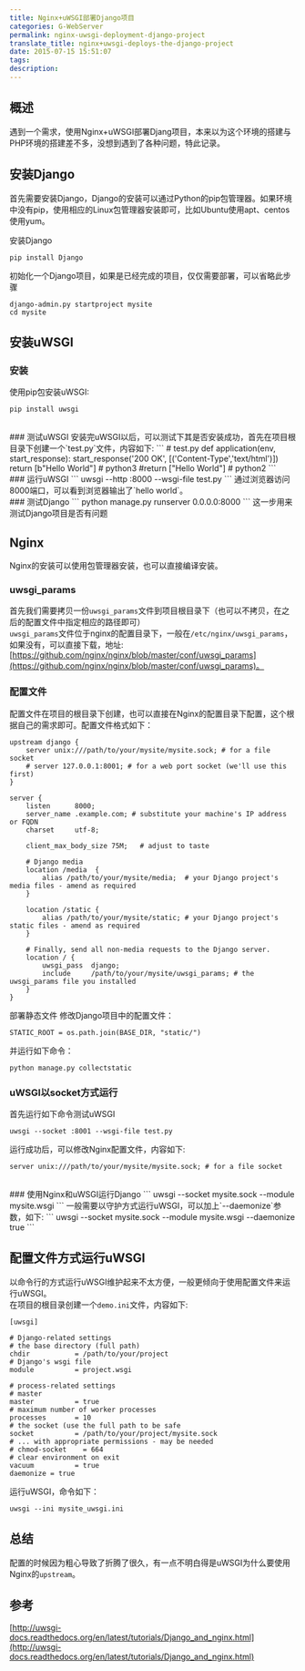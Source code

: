 ```yaml
---
title: Nginx+uWSGI部署Django项目
categories: G-WebServer
permalink: nginx-uwsgi-deployment-django-project
translate_title: nginx+uwsgi-deploys-the-django-project
date: 2015-07-15 15:51:07
tags:
description:
---
```

## 概述
遇到一个需求，使用Nginx+uWSGI部署Djang项目，本来以为这个环境的搭建与PHP环境的搭建差不多，没想到遇到了各种问题，特此记录。

## 安装Django
首先需要安装Django，Django的安装可以通过Python的pip包管理器。如果环境中没有pip，使用相应的Linux包管理器安装即可，比如Ubuntu使用apt、centos使用yum。  

安装Django
```
pip install Django
```
初始化一个Django项目，如果是已经完成的项目，仅仅需要部署，可以省略此步骤
```
django-admin.py startproject mysite
cd mysite
```

## 安装uWSGI
### 安装
使用pip包安装uWSGI:
```
pip install uwsgi
```
<br />
### 测试uWSGI
安装完uWSGI以后，可以测试下其是否安装成功，首先在项目根目录下创建一个`test.py`文件，内容如下:
```
# test.py
def application(env, start_response):
    start_response('200 OK', [('Content-Type','text/html')])
    return [b"Hello World"] # python3
    #return ["Hello World"] # python2
```
<br />
### 运行uWSGI
```
uwsgi --http :8000 --wsgi-file test.py
```
通过浏览器访问8000端口，可以看到浏览器输出了`hello world`。
<br />
### 测试Django
```
python manage.py runserver 0.0.0.0:8000
```
这一步用来测试Django项目是否有问题

## Nginx
Nginx的安装可以使用包管理器安装，也可以直接编译安装。  
### uwsgi_params
首先我们需要拷贝一份`uwsgi_params`文件到项目根目录下（也可以不拷贝，在之后的配置文件中指定相应的路径即可）  
`uwsgi_params`文件位于nginx的配置目录下，一般在`/etc/nginx/uwsgi_params`，如果没有，可以直接下载，地址:[https://github.com/nginx/nginx/blob/master/conf/uwsgi_params](https://github.com/nginx/nginx/blob/master/conf/uwsgi_params)。
<br />
### 配置文件
配置文件在项目的根目录下创建，也可以直接在Nginx的配置目录下配置，这个根据自己的需求即可。配置文件格式如下：
```
upstream django {
    server unix:///path/to/your/mysite/mysite.sock; # for a file socket
    # server 127.0.0.1:8001; # for a web port socket (we'll use this first)
}

server {
    listen      8000;
    server_name .example.com; # substitute your machine's IP address or FQDN
    charset     utf-8;

    client_max_body_size 75M;   # adjust to taste

    # Django media
    location /media  {
        alias /path/to/your/mysite/media;  # your Django project's media files - amend as required
    }

    location /static {
        alias /path/to/your/mysite/static; # your Django project's static files - amend as required
    }

    # Finally, send all non-media requests to the Django server.
    location / {
        uwsgi_pass  django;
        include     /path/to/your/mysite/uwsgi_params; # the uwsgi_params file you installed
    }
}
```
部署静态文件
修改Django项目中的配置文件：
```
STATIC_ROOT = os.path.join(BASE_DIR, "static/")
```
并运行如下命令：
```
python manage.py collectstatic
```
### uWSGI以socket方式运行
首先运行如下命令测试uWSGI
```
uwsgi --socket :8001 --wsgi-file test.py
```
运行成功后，可以修改Nginx配置文件，内容如下:
```
server unix:///path/to/your/mysite/mysite.sock; # for a file socket
```
<br />
### 使用Nginx和uWSGI运行Django
```
uwsgi --socket mysite.sock --module mysite.wsgi 
```
一般需要以守护方式运行uWSGI，可以加上`--daemonize`参数，如下:
```
uwsgi --socket mysite.sock --module mysite.wsgi --daemonize true
```

## 配置文件方式运行uWSGI
以命令行的方式运行uWSGI维护起来不太方便，一般更倾向于使用配置文件来运行uWSGI。  
在项目的根目录创建一个`demo.ini`文件，内容如下:
```
[uwsgi]

# Django-related settings
# the base directory (full path)
chdir           = /path/to/your/project
# Django's wsgi file
module          = project.wsgi

# process-related settings
# master
master          = true
# maximum number of worker processes
processes       = 10
# the socket (use the full path to be safe
socket          = /path/to/your/project/mysite.sock
# ... with appropriate permissions - may be needed
# chmod-socket    = 664
# clear environment on exit
vacuum          = true
daemonize = true
```
运行uWSGI，命令如下：
```
uwsgi --ini mysite_uwsgi.ini
```

## 总结
配置的时候因为粗心导致了折腾了很久，有一点不明白得是uWSGI为什么要使用Nginx的`upstream`。

## 参考
[http://uwsgi-docs.readthedocs.org/en/latest/tutorials/Django_and_nginx.html](http://uwsgi-docs.readthedocs.org/en/latest/tutorials/Django_and_nginx.html)



